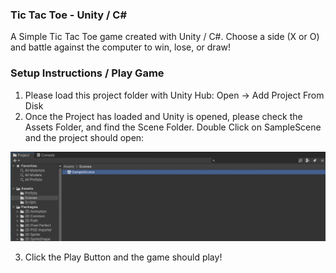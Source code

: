 ### Tic Tac Toe - Unity / C#

A Simple Tic Tac Toe game created with Unity / C#. Choose a side (X or O) and battle against the computer to win, lose, or draw!

### Setup Instructions / Play Game

1. Please load this project folder with Unity Hub: Open -> Add Project From Disk
2. Once the Project has loaded and Unity is opened, please check the Assets Folder, and find the Scene Folder. Double Click on SampleScene and the project should open:

<p algin="center"><img src="images/select-sample-scene.png" alt="Select Sample Scene"/></p>

3. Click the Play Button and the game should play!
